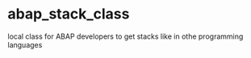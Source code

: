 # abap_stack_class
local class for ABAP developers to get stacks like in othe programming languages
